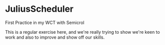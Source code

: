 # JuliusScheduler
First Practice in my WCT with Semicrol

This is a regular exercise here, and we're really trying to show we're keen to work and also to improve and show off our skills.


